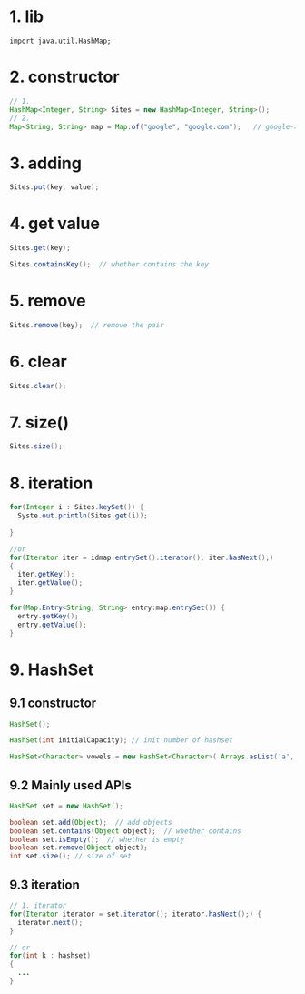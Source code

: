 # 1. lib
`import java.util.HashMap;`

# 2. constructor
```java
// 1. 
HashMap<Integer, String> Sites = new HashMap<Integer, String>();
// 2. 
Map<String, String> map = Map.of("google", "google.com");   // google->google.com
```

# 3. adding
```java
Sites.put(key, value);
```

# 4. get value
```java
Sites.get(key);

Sites.containsKey();  // whether contains the key
```

# 5. remove
```java
Sites.remove(key);  // remove the pair
```

# 6. clear
```java
Sites.clear();
```

# 7. size()
```java
Sites.size();

```
# 8. iteration
```java
for(Integer i : Sites.keySet()) {
  Syste.out.println(Sites.get(i));
  
}

//or
for(Iterator iter = idmap.entrySet().iterator(); iter.hasNext();)
{
  iter.getKey();
  iter.getValue();
}

for(Map.Entry<String, String> entry:map.entrySet()) {
  entry.getKey();
  entry.getValue();
}
```

# 9. HashSet
## 9.1 constructor
```java
HashSet();

HashSet(int initialCapacity); // init number of hashset

HashSet<Character> vowels = new HashSet<Character>( Arrays.asList('a', 'e', 'i', 'o', 'u', 'A', 'E', 'I', 'O', 'U')); // inti a set with multiple values in one time.
```

## 9.2 Mainly used APIs
```java
HashSet set = new HashSet();

boolean set.add(Object);  // add objects
boolean set.contains(Object object);  // whether contains
boolean set.isEmpty();  // whether is empty
boolean set.remove(Object object);
int set.size(); // size of set
```

## 9.3 iteration
```java
// 1. iterator
for(Iterator iterator = set.iterator(); iterator.hasNext();) {
  iterator.next();
}

// or
for(int k : hashset)
{
  ...
}
```


